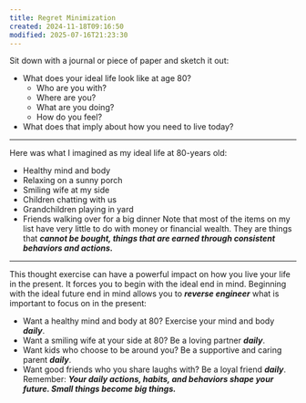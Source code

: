 ```yaml
---
title: Regret Minimization
created: 2024-11-18T09:16:50
modified: 2025-07-16T21:23:30
---
```


Sit down with a journal or piece of paper and sketch it out:

* What does your ideal life look like at age 80?
	* Who are you with?
	* Where are you?
	* What are you doing?
	* How do you feel?
* What does that imply about how you need to live today?

---

Here was what I imagined as my ideal life at 80-years old:

* Healthy mind and body
* Relaxing on a sunny porch
* Smiling wife at my side
* Children chatting with us
* Grandchildren playing in yard
* Friends walking over for a big dinner
Note that most of the items on my list have very little to do with money or financial wealth. They are things that _**cannot be bought, things that are earned through consistent behaviors and actions.**_

---

This thought exercise can have a powerful impact on how you live your life in the present. It forces you to begin with the ideal end in mind. Beginning with the ideal future end in mind allows you to _**reverse engineer**_ what is important to focus on in the present:

* Want a healthy mind and body at 80? Exercise your mind and body _**daily**_.
* Want a smiling wife at your side at 80? Be a loving partner _**daily**_.
* Want kids who choose to be around you? Be a supportive and caring parent _**daily**_.
* Want good friends who you share laughs with? Be a loyal friend _**daily**_.
Remember: _**Your daily actions, habits, and behaviors shape your future. Small things become big things.**_
